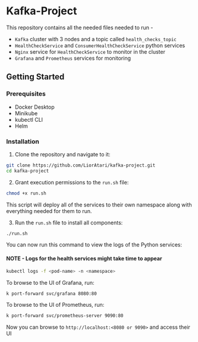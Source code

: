 # Kafka-Project
This repository contains all the needed files needed to run -
- `Kafka` cluster with 3 nodes and a topic called `health_checks_topic`
- `HealthCheckService` and `ConsumerHealthCheckService` python services
- `Nginx` service for `HealthCheckService` to monitor in the cluster
- `Grafana` and `Prometheus` services for monitoring

## Getting Started
### Prerequisites
- Docker Desktop
- Minikube
- kubectl CLI
- Helm

### Installation
1. Clone the repository and navigate to it:
```sh
git clone https://github.com/LiorAtari/kafka-project.git
cd kafka-project
```
2. Grant execution permissions to the `run.sh` file:
```sh
chmod +x run.sh
```
This script will deploy all of the services to their own namespace along with everything needed for them to run.

3. Run the `run.sh` file to install all components:
```sh
./run.sh
```

You can now run this command to view the logs of the Python services:
#### NOTE - Logs for the health services might take time to appear
```sh
kubectl logs -f <pod-name> -n <namespace>
```

To browse to the UI of Grafana, run:
```sh
k port-forward svc/grafana 8080:80
```
To browse to the UI of Prometheus, run:
```sh
k port-forward svc/prometheus-server 9090:80
```
Now you can browse to `http://localhost:<8080 or 9090>` and access their UI